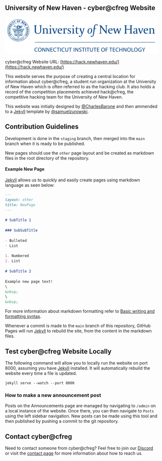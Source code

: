 ## University of New Haven - cyber@cfreg Website

![University of New Haven CIT Banner Logo](images/unh_logo_banner.png)

cyber@cfreg Website URL: [https://hack.newhaven.edu/](https://hack.newhaven.edu/)

This website serves the purpose of creating a central location for information about cyber@cfreg, a student run organization at the University of New Haven which is often referred to as the hacking club. It also holds a record of the competition placements achieved hack@cfreg, the competitive hacking team for the University of New Haven.

This website was initially designed by [@CharlesBarone](https://github.com/CharlesBarone) and then ammended to a [Jekyll](https://jekyllrb.com/) template by [@samuelzurowski](https://github.com/samuelzurowski).

## Contribution Guidelines

Development is done in the `staging` branch, then merged into the `main` branch when it is ready to be published.

New pages should use the `other` page layout and be created as markdown files in the root directory of the repository.
#### Example New Page

[Jekyll](https://jekyllrb.com/) allows us to quickly and easily create pages using markdown language as seen below:

```markdown
---
layout: other
title: NewPage
---

# SubTitle 1

### SubSubTitle

- Bulleted
- List

1. Numbered
2. List

# SubTitle 2

Example new page text!
\
&nbsp;
\
&nbsp;
```

For more information about markdown formatting refer to [Basic writing and formatting syntax](https://docs.github.com/en/github/writing-on-github/getting-started-with-writing-and-formatting-on-github/basic-writing-and-formatting-syntax).

Whenever a commit is made to the `main` branch of this repository, GitHub Pages will run [Jekyll](https://jekyllrb.com/) to rebuild the site, from the content in the markdown files.

## Test cyber@cfreg Website Locally

The following command will allow you to locally run the website on port 8000, assuming you have [Jekyll](https://jekyllrb.com/) installed. It will automatically rebuild the website every time a file is updated.

`jekyll serve --watch --port 8000`

### How to make a new announcement post

Posts on the Announcements page are managed by navigating to `/admin` on a local instance of the website. Once there, you can then navigate to `Posts` using the left sidebar navigation. New posts can be made using this tool and then published by pushing a commit to the git repository.


## Contact cyber@cfreg

Need to contact someone from cyber@cfreg? Feel free to join our [Discord](https://dsc.gg/cyberatcfreg) or visit the [contact page](https://hack.newhaven.edu/contact) for more information about how to reach us.

